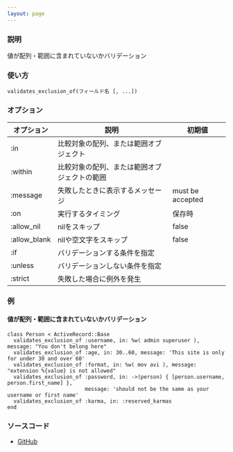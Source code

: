 ```yaml
---
layout: page
---
```

### 説明
値が配列・範囲に含まれていないかバリデーション

### 使い方
    validates_exclusion_of(フィールド名 [, ...])

### オプション

オプション        | 説明                             | 初期値
-------------|--------------------------------|-----------------
:in          | 比較対象の配列、または範囲オブジェクト      |
:within      | 比較対象の配列、または範囲オブジェクトの範囲 |
:message     | 失敗したときに表示するメッセージ        | must be accepted
:on          | 実行するタイミング         | 保存時
:allow_nil   | nilをスキップ            | false
:allow_blank | nilや空文字をスキップ             | false
:if          | バリデーションする条件を指定                  |
:unless      | バリデーションしない条件を指定                 |
:strict      | 失敗した場合に例外を発生        |

### 例
#### 値が配列・範囲に含まれていないかバリデーション
    class Person < ActiveRecord::Base
      validates_exclusion_of :username, in: %w( admin superuser ), message: "You don't belong here"
      validates_exclusion_of :age, in: 30..60, message: 'This site is only for under 30 and over 60'
      validates_exclusion_of :format, in: %w( mov avi ), message: "extension %{value} is not allowed"
      validates_exclusion_of :password, in: ->(person) { [person.username, person.first_name] },
                             message: 'should not be the same as your username or first name'
      validates_exclusion_of :karma, in: :reserved_karmas
    end

### ソースコード
* [GitHub](https://github.com/rails/rails/blob/0df1f914104073b70f8d8976d0d5adc3b2a1e44e/activemodel/lib/active_model/validations/exclusion.rb#L41)